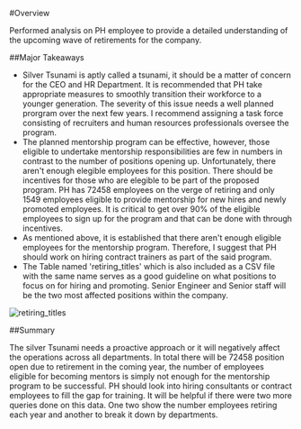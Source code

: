 #Overview

Performed analysis on PH employee to provide a detailed understanding of the upcoming wave of retirements for the company. 

##Major Takeaways 

- Silver Tsunami is aptly called a tsunami, it should be a matter of concern for the CEO and HR Department. It is recommended that PH take appropriate measures to smoothly transition their workforce to a younger generation. The severity of this issue needs a well planned prorgram over the next few years. I recommend assigning a task force consisting of recruiters and human resources professionals oversee the program. 
- The planned mentorship program can be effective, however, those eligible to undertake mentorship responsibilities are few in numbers in contrast to the number of positions opening up. Unfortunately, there aren't enough elegible employees for this position. There should be incentives for those who are elegible to be part of the proposed program.  PH has 72458 employees on the verge of retiring and only 1549 employees eligible to provide mentorship for new hires and newly promoted employees. It is critical to get over 90% of the eligible employees to sign up for the program and that can be done with through incentives. 
- As mentioned above, it is established that there aren't enough eligible employees for the mentorship program. Therefore, I suggest that PH should work on hiring contract trainers as part of the said program. 
- The Table named 'retiring_titles' which is also included as a CSV file with the same name serves as a good guideline on what positions to focus on for hiring and promoting. Senior Engineer and Senior staff will be the two most affected positions within the company. 

![retiring_titles](/Users/waheedhaidaryar/Documents/Data_Analytics_Bootcamp_2022/Projects/PH_Employee_Database/Pewlett-Hackard-Analysis/retiring_titles_table.png)

##Summary

The silver Tsunami needs a proactive approach or it will negatively affect the operations across all departments. In total there will be 72458 position open due to retirement in the coming year, the number of employees eligible for becoming mentors is simply not enough for the mentorship program to be successful. PH should look into hiring consultants or contract employees to fill the gap for training. It will be helpful if there were two more queries done on this data. One two show the number employees retiring each year and another to break it down by departments. 



